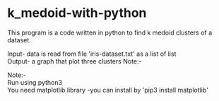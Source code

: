 # k_medoid-with-python

This program is a code written in python to find k medoid clusters of a dataset. 

Input-  data is read from file 'iris-dataset.txt' as a list of list<br>
Output-  a graph that plot three clusters Note:-

Note:-<br>
 Run using python3 <br>
 You need matplotlib library -you can install by 'pip3 install matplotlib'
